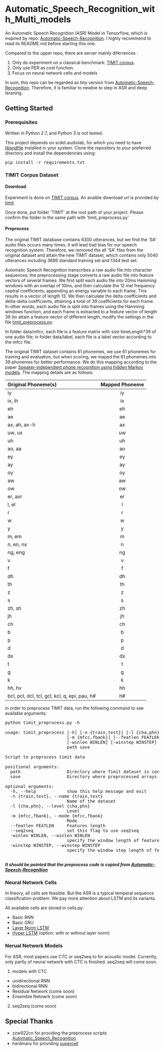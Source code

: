 # Automatic_Speech_Recognition_with_Multi_models


An Automatic Speech Recognition (ASR) Model in Tensorflow, which is inspired by repo: [Automatic-Speech-Recognition](https://github.com/zzw922cn/Automatic_Speech_Recognition). I highly recommend to read its README.md before starting this one. 

Compared to the upper repo, there are server mainly diferrences :

1. Only do experiment on a classical benchmark: [TIMIT corpus](https://catalog.ldc.upenn.edu/ldc93s1). 
2. Only use PER as cost function.
3. Focus on neural network cells and models

In sum, this repo can be regarded as tiny version from [Automatic-Speech-Recognition](https://github.com/zzw922cn/Automatic_Speech_Recognition). Therefore, it is familiar to newbie to step in ASR and deep leraning.


## Getting Started


### Prerequisites

Written in Python 2.7, and Python 3 is not tested.

This project depends on scikit.audiolab, for which you need to have [libsndfile](http://www.mega-nerd.com/libsndfile/) installed in your system.
Clone the repository to your preferred directory and install the dependencies using:
<pre>
pip install -r requirements.txt
</pre>

### TIMIT Corpus Dataset

#### Download 


Experiment is done on [TIMIT corpus](https://catalog.ldc.upenn.edu/ldc93s1). 
An avaible download url is provided by [timit](https://github.com/philipperemy/timit).

Once done, put folder 'TIMIT' at the root path of your project. Please confirm 
the folder in the same path with 'timit_preprocess.py'

#### Preprocess 

The original TIMIT database contains 6300 utterances, but we find the 'SA' audio files occurs many times, it will lead bad bias for our speech recognition system. Therefore, we removed the all 'SA' files from the original dataset and attain the new TIMIT dataset, which contains only 5040 utterances including 3696 standard training set and 1344 test set.

Automatic Speech Recognition transcribes a raw audio file into character sequences; the preprocessing stage converts a raw audio file into feature vectors of several frames. We first split each audio file into 20ms Hamming windows with an overlap of 10ms, and then calculate the 12 mel frequency ceptral coefficients, appending an energy variable to each frame. This results in a vector of length 13. We then calculate the delta coefficients and delta-delta coefficients, attaining a total of 39 coefficients for each frame. In other words, each audio file is split into frames using the Hamming windows function, and each frame is extracted to a feature vector of length 39 (to attain a feature vector of different length, modify the settings in the file [timit_preprocess.py](https://github.com/zhaoyu611/Automatic_Speech_Recognition_with_Multi_Models/blob/master/preprocess/timit/timit_preprocess.py).

In folder data/mfcc, each file is a feature matrix with size timeLength\*39 of one audio file; in folder data/label, each file is a label vector according to the mfcc file.

The original TIMIT dataset contains 61 phonemes, we use 61 phonemes for training and evaluation, but when scoring, we mappd the 61 phonemes into 39 phonemes for better performance. We do this mapping according to the paper [Speaker-independent phone recognition using hidden Markov models](http://repository.cmu.edu/cgi/viewcontent.cgi?article=2768&context=compsci). The mapping details are as follows:

| Original Phoneme(s) | Mapped Phoneme |
| :------------------  | :-------------------: |
| iy | iy |
| ix, ih | ix |
| eh | eh |
| ae | ae |
| ax, ah, ax-h | ax | 
| uw, ux | uw |
| uh | uh |
| ao, aa | ao |
| ey | ey |
| ay | ay |
| oy | oy |
| aw | aw |
| ow | ow |
| er, axr | er |
| l, el | l |
| r | r |
| w | w |
| y | y |
| m, em | m |
| n, en, nx | n |
| ng, eng | ng |
| v | v |
| f | f |
| dh | dh |
| th | th |
| z | z |
| s | s |
| zh, sh | zh |
| jh | jh |
| ch | ch |
| b | b |
| p | p |
| d | d |
| dx | dx |
| t | t |
| g | g |
| k | k |
| hh, hv | hh |
| bcl, pcl, dcl, tcl, gcl, kcl, q, epi, pau, h# | h# |

in order to preprocess TIMIT data, run the following command to see available arguments:
<pre>
python timit_preprocess.py -h

usage: timit_preprocess [-h] [-n {train,test}] [-l {cha,phn}]
                        [-m {mfcc,fbank}] [--featlen FEATLEN] [--seq2seq]
                        [-winlen WINLEN] [-winstep WINSTEP]
                        path save

Script to preprocess timit data

positional arguments:
  path                  Directory where Timit dataset is contained
  save                  Directory where preprocessed arrays are to be saved

optional arguments:
  -h, --help            show this help message and exit
  -n {train,test}, --name {train,test}
                        Name of the dataset
  -l {cha,phn}, --level {cha,phn}
                        Level
  -m {mfcc,fbank}, --mode {mfcc,fbank}
                        Mode
  --featlen FEATLEN     Features length
  --seq2seq             set this flag to use seq2seq
  -winlen WINLEN, --winlen WINLEN
                        specify the window length of feature
  -winstep WINSTEP, --winstep WINSTEP
                        specify the window step length of feature

</pre>

***It should be pointed that the preprocess code is copied from [Automatic-Speech-Recognition](https://github.com/zzw922cn/Automatic_Speech_Recognition)***

### Neural Network Cells

In theory, all cells are feasible. But the ASR is a typical 
temperal sequence classification problem. We pay more attention about LSTM and its variants. 

All available cells are stored in cells.py:

+ Basic RNN
+ Basic GRU
+ [Layer Norm LSTM](https://arxiv.org/abs/1607.06450v1) 
+ [Hyper LSTM](https://arxiv.org/abs/1609.09106) (option: with or without layer norm)

### Nerual Network Models

For ASR, most papers use CTC or seq2seq to for acoustic model. 
Currently, only partly of neural network with CTC is finished.
seq2seq will come soon. 

1. models with CTC

+ unidirectional RNN 
+ bidirectional RNN
+ Residual Network (come soon)
+ Ensemble Netowrk (come soon)

2. seq2seq (come soon)

## Special Thanks

+ zzw922cn for providing the preprocess scripts [Automatic_Speech_Recognition](https://github.com/zzw922cn/Automatic_Speech_Recognition)
+ hardmaru for providing [supercell](https://github.com/hardmaru/supercell)





